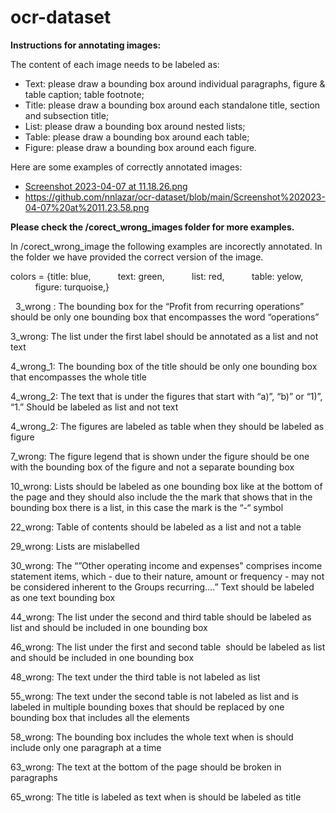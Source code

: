 # ocr-dataset

**Instructions for annotating images:**

  The content of each image needs to be labeled as:

  - Text: please draw a bounding box around individual paragraphs, figure & table caption; table footnote;
  - Title: please draw a bounding box around each standalone title, section and subsection title;
  - List: please draw a bounding box around nested lists;
  - Table: please draw a bounding box around each table;
  - Figure: please draw a bounding box around each figure.

Here are some examples of correctly annotated images:
  - [Screenshot 2023-04-07 at 11.18.26.png](https://github.com/nnlazar/ocr-dataset/blob/main/Screenshot%202023-04-07%20at%2011.18.26.png)
  - https://github.com/nnlazar/ocr-dataset/blob/main/Screenshot%202023-04-07%20at%2011.23.58.png
  
  

**Please check the /corect_wrong_images folder for more examples.**

In /corect_wrong_image the following examples are incorectly annotated. In the folder we have provided the correct version of the image.

colors = {title: blue,
          text: green,
          list: red,
          table: yelow,
          figure: turquoise,}

 
3_wrong : The bounding box for the “Profit from recurring operations” should be only one bounding box that encompasses the word “operations”

3_wrong: The list under the first label should be annotated as a list and not text

4_wrong_1: The bounding box of the title should be only one bounding box that encompasses the whole title

4_wrong_2: The text that is under the figures that start with “a)”, “b)” or “1)”, “1.” Should be labeled as list and not text

4_wrong_2: The figures are labeled as table when they should be labeled as figure

7_wrong: The figure legend that is shown under the figure should be one with the bounding box of the figure and not a separate bounding box

10_wrong: Lists should be labeled as one bounding box like at the bottom of the page and they should also include the the mark that shows that in the bounding box there is a list, in this case the mark is the “-“ symbol

22_wrong: Table of contents should be labeled as a list and not a table

29_wrong: Lists are mislabelled

30_wrong: The “”Other operating income and expenses" comprises income statement items, which - due to their nature, amount or frequency - may not be considered inherent to the Groups recurring….” Text should be labeled as one text bounding box

44_wrong: The list under the second and third table should be labeled as list and should be included in one bounding box

46_wrong: The list under the first and second table  should be labeled as list and should be included in one bounding box

48_wrong: The text under the third table is not labeled as list

55_wrong: The text under the second table is not labeled as list and is labeled in multiple bounding boxes that should be replaced by one bounding box that includes all the elements

58_wrong: The bounding box includes the whole text when is should include only one paragraph at a time

63_wrong: The text at the bottom of the page should be broken in paragraphs

65_wrong: The title is labeled as text when is should be labeled as title
